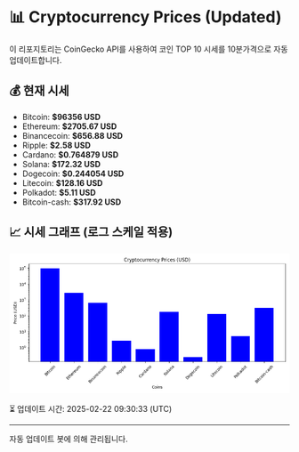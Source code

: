 
# 📊 Cryptocurrency Prices (Updated)

이 리포지토리는 CoinGecko API를 사용하여 코인 TOP 10 시세를 10분가격으로 자동 업데이트합니다.

## 💰 현재 시세
- Bitcoin: **$96356 USD**
- Ethereum: **$2705.67 USD**
- Binancecoin: **$656.88 USD**
- Ripple: **$2.58 USD**
- Cardano: **$0.764879 USD**
- Solana: **$172.32 USD**
- Dogecoin: **$0.244054 USD**
- Litecoin: **$128.16 USD**
- Polkadot: **$5.11 USD**
- Bitcoin-cash: **$317.92 USD**

## 📈 시세 그래프 (로그 스케일 적용)
![Crypto Prices](crypto_prices.png)

⏳ 업데이트 시간: 2025-02-22 09:30:33 (UTC)

---
자동 업데이트 봇에 의해 관리됩니다.
